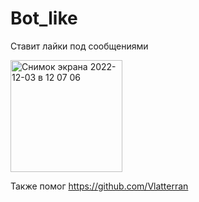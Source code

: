 # Bot_like

Ставит лайки под сообщениями



<img width="179" alt="Снимок экрана 2022-12-03 в 12 07 06" src="https://user-images.githubusercontent.com/102382786/205433331-b2592684-3af9-400d-b656-48a6d97670d6.png">


Также помог https://github.com/Vlatterran
